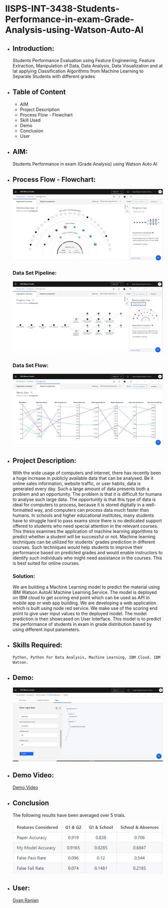 # llSPS-INT-3438-Students-Performance-in-exam-Grade-Analysis-using-Watson-Auto-AI


* ## Introduction:
  Students Performance Evaluation using Feature Engineering, Feature Extraction, Manipulation of Data, Data Analysis, Data
  Visualization and at lat applying Classification Algorithms from Machine Learning to Separate Students with different grades
  
  
* ## Table of Content
    * AIM
    * Project Description 
    * Process Flow - Flowchart
    * Skill Used
    * Demo
    * Conclusion
    * User

* ## AIM:
    Students Performance in exam (Grade Analysis) using Watson Auto AI
    
    
* ## Process Flow - Flowchart:
    ![Demo_Prediction](Demo_Prediction.png)
    
     ### Data Set Pipeline:
    ![Demo_Flow_Prediction](Demo_Flow_Prediction.png)
    
    
    ### Data Set Flow:
    
    ![Demo_Relation_Prediction](Demo_Relation_Prediction.png)
      
    
* ## Project Description:
  With the wide usage of computers and internet, there has recently been a huge increase in publicly available data that can be
  analysed. Be it online sales information, website traffic, or user habits, data is generated every day. Such a large amount of data
  presents both a problem and an opportunity. The problem is that it is difficult for humans to analyse such large data. The 
  opportunity is that this type of data is ideal for computers to process, because it is stored digitally in a well-formatted way, and 
  computers can process data much faster than humans. In schools and higher educational institutes, many students have to struggle hard 
  to pass exams since there is no dedicated support offered to students who need special attention in the relevant courses.
  This thesis examines the application of machine learning algorithms to predict whether a student will be successful or not. Machine
  learning techniques can be utilized for students’ grades prediction in different courses. Such techniques would help students to 
  improve their performance based on predicted grades and would enable instructors to identify such individuals who might need 
  assistance in the courses. This is best suited for online courses.
    ### Solution:
     We are building a Machine Learning model to predict the material using IBM Watson AutoAI Machine Learning Service. The model is
     deployed on IBM cloud to get scoring end point which can be used as API in mobile app or web app building. We are developing a web
     application which is built using node red service. We make use of the scoring end point to give user input values to the deployed
     model. The model prediction is then showcased on User Interface. This model is to predict the performance of students in exam in 
     grade distribution based by using different input parameters.
     
    
* ## Skills Required:
      Python, Python For Data Analysis, Machine Learning, IBM Cloud, IBM Watson.
      
     
      
      
* ## Demo:
     ![Demo_Test_Pre](Demo_Test_Pre.png)
     
     
* ## Demo Video:     
     [Demo Video](https://drive.google.com/file/d/1RHq0QqusSZp3UJ4HkBV2bzzGYZLM8OQR/view?usp=sharing)
    
    
* ## Conclusion
  The following results have been averaged over 5 trials.
  
  ![Conclosion](Conclosion.png)


  
    
* ## User:
    [Gyan Ranjan](https://github.com/GyanC7)

      
 


